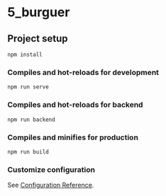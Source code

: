 # 5_burguer

## Project setup
```
npm install
```

### Compiles and hot-reloads for development
```
npm run serve
```

### Compiles and hot-reloads for backend
```
npm run backend
```

### Compiles and minifies for production
```
npm run build
```

### Customize configuration
See [Configuration Reference](https://cli.vuejs.org/config/).

